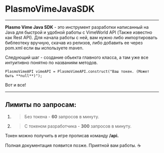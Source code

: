 # PlasmoVimeJavaSDK

---

**Plasmo Vime Java SDK** - это инструмент разработки написанный на Java для быстрой и удобной работы с VimeWorld API (Также известно как Rest API).
Для начала работы с ней, вам нужно либо импортировать библеотеку вручную, скачав из релизов, либо добавить ее через pom.xml если вы используете maven.

Следующий шаг - создание обьекта главного класса, а там уже все интуитивно понятно по названиям методов.

`PlasmoVimeAPI vimeAPI = PlasmoVimeAPI.construct("Ваш токен. (Может быть **null**)");`

Вот и все! 

---

## Лимиты по запросам:

1. > Без токена - **60** запросов в минуту.
2. > С токеном разработчика - **300** запросов в минуту.

Токен можно получить в игре прописав команду **/api.**

Полная документация появится позже.
Приятной вам работы. :coffee:
